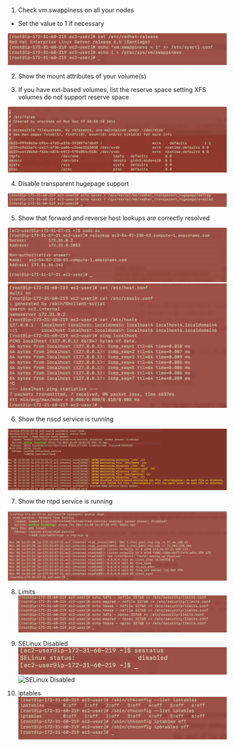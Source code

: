 1. Check vm.swappiness on all your nodes
  * Set the value to 1 if necessary

![swappiness](https://github.com/fragosoft/SEBC/blob/master/installation/labs/evidence/swappinedd_evidence.png)

2. Show the mount attributes of your volume(s)

3. If you have ext-based volumes, list the reserve space setting
XFS volumes do not support reserve space

![Disk Format](https://github.com/fragosoft/SEBC/blob/master/installation/labs/evidence/disk_format_evidence.png)

4. Disable transparent hugepage support

![Transparent hugepage](https://github.com/fragosoft/SEBC/blob/master/installation/labs/evidence/hugepages_evidence.png)

5. Show that forward and reverse host lookups are correctly resolved

![forward and reverse host](https://github.com/fragosoft/SEBC/blob/master/installation/labs/evidence/nslookup.png)
![forward and reverse host](https://github.com/fragosoft/SEBC/blob/master/installation/labs/evidence/DNS_evidence.png)

6. Show the nscd service is running

![nscd](https://github.com/fragosoft/SEBC/blob/master/installation/labs/evidence/nscd.png)

7. Show the ntpd service is running

![ntpd](https://github.com/fragosoft/SEBC/blob/master/installation/labs/evidence/ntpd.png)

8. Limits
![Limits](https://github.com/fragosoft/SEBC/blob/master/installation/labs/evidence/Limits_evidence.png)

9. SELinux Disabled
![SELinux Disabled](https://github.com/fragosoft/SEBC/blob/master/installation/labs/evidence/SELinuxDisabled_evidence2.png)
![SELinux Disabled](https://github.com/fragosoft/SEBC/blob/master/installation/labs/evidence/SELinuxDisabled_evidence.png)

10. iptables
![iptables](https://github.com/fragosoft/SEBC/blob/master/installation/labs/evidence/iptables_disabled_evidence.png)